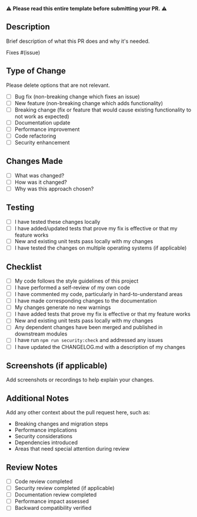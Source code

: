:warning: **Please read this entire template before submitting your PR.** :warning:

## Description

Brief description of what this PR does and why it's needed.

Fixes #(issue)

## Type of Change

Please delete options that are not relevant.

- [ ] Bug fix (non-breaking change which fixes an issue)
- [ ] New feature (non-breaking change which adds functionality)
- [ ] Breaking change (fix or feature that would cause existing functionality to not work as expected)
- [ ] Documentation update
- [ ] Performance improvement
- [ ] Code refactoring
- [ ] Security enhancement

## Changes Made

- [ ] What was changed?
- [ ] How was it changed?
- [ ] Why was this approach chosen?

## Testing

- [ ] I have tested these changes locally
- [ ] I have added/updated tests that prove my fix is effective or that my feature works
- [ ] New and existing unit tests pass locally with my changes
- [ ] I have tested the changes on multiple operating systems (if applicable)

## Checklist

- [ ] My code follows the style guidelines of this project
- [ ] I have performed a self-review of my own code
- [ ] I have commented my code, particularly in hard-to-understand areas
- [ ] I have made corresponding changes to the documentation
- [ ] My changes generate no new warnings
- [ ] I have added tests that prove my fix is effective or that my feature works
- [ ] New and existing unit tests pass locally with my changes
- [ ] Any dependent changes have been merged and published in downstream modules
- [ ] I have run `npm run security:check` and addressed any issues
- [ ] I have updated the CHANGELOG.md with a description of my changes

## Screenshots (if applicable)

Add screenshots or recordings to help explain your changes.

## Additional Notes

Add any other context about the pull request here, such as:
- Breaking changes and migration steps
- Performance implications
- Security considerations
- Dependencies introduced
- Areas that need special attention during review

## Review Notes

- [ ] Code review completed
- [ ] Security review completed (if applicable)
- [ ] Documentation review completed
- [ ] Performance impact assessed
- [ ] Backward compatibility verified